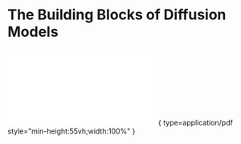 # The Building Blocks of Diffusion Models

![Alt text](<../artifacts/3_Building-blocks.pdf>){ type=application/pdf style="min-height:55vh;width:100%" }